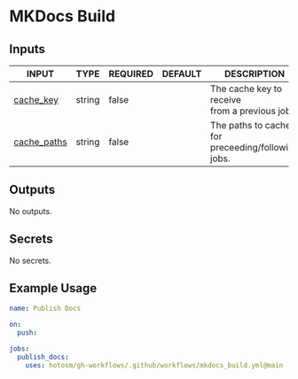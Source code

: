 # MKDocs Build

## Inputs

<!-- AUTO-DOC-INPUT:START - Do not remove or modify this section -->

|                               INPUT                               |  TYPE  | REQUIRED | DEFAULT |                      DESCRIPTION                       |
|-------------------------------------------------------------------|--------|----------|---------|--------------------------------------------------------|
|    <a name="input_cache_key"></a>[cache_key](#input_cache_key)    | string |  false   |         |   The cache key to receive <br>from a previous job.    |
| <a name="input_cache_paths"></a>[cache_paths](#input_cache_paths) | string |  false   |         | The paths to cache for <br>preceeding/following jobs.  |

<!-- AUTO-DOC-INPUT:END -->

## Outputs

<!-- AUTO-DOC-OUTPUT:START - Do not remove or modify this section -->
No outputs.
<!-- AUTO-DOC-OUTPUT:END -->

## Secrets

<!-- AUTO-DOC-SECRETS:START - Do not remove or modify this section -->
No secrets.
<!-- AUTO-DOC-SECRETS:END -->

## Example Usage

```yaml
name: Publish Docs

on:
  push:

jobs:
  publish_docs:
    uses: hotosm/gh-workflows/.github/workflows/mkdocs_build.yml@main
```

